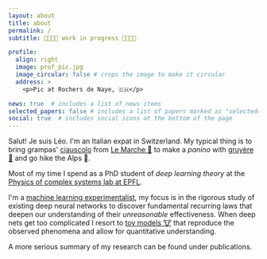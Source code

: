 ```yaml
---
layout: about
title: about
permalink: /
subtitle: 👷🚧👷🚧 work in progress 👷🚧👷🚧

profile:
  align: right
  image: prof_pic.jpg
  image_circular: false # crops the image to make it circular
  address: >
    <p>Pic at Rochers de Naye, 🇨🇭</p>

news: true  # includes a list of news items
selected_papers: false # includes a list of papers marked as "selected={true}"
social: true  # includes social icons at the bottom of the page
---
```


Salut! Je suis Léo. I'm an Italian expat in Switzerland. My typical thing is to bring grampas' [ciauscolo](https://en.wikipedia.org/wiki/Ciauscolo) from [Le Marche :house_with_garden:](https://en.wikipedia.org/wiki/Marche) to make a _panino_ with [gruyère 🧀](https://en.wikipedia.org/wiki/Gruy%C3%A8re_cheese) and go hike the Alps 🌄.

Most of my time I spend as a PhD student of *deep learning theory* at the [Physics of complex systems lab at EPFL](https://www.epfl.ch/labs/pcsl/).

I'm a [machine learning experimentalist](https://ml-eval.github.io/assets/pdf/science_ml_proposal_2am.pdf), my focus is in the rigorous study of existing deep neural networks to discover fundamental recurring laws that deepen our understanding of their *unreasonable* effectiveness. When deep nets get too complicated I resort to [toy models 🐮](https://en.wikipedia.org/wiki/Spherical_cow) that reproduce the observed phenomena and allow for quantitative understanding.

A more serious summary of my research can be found under publications.
